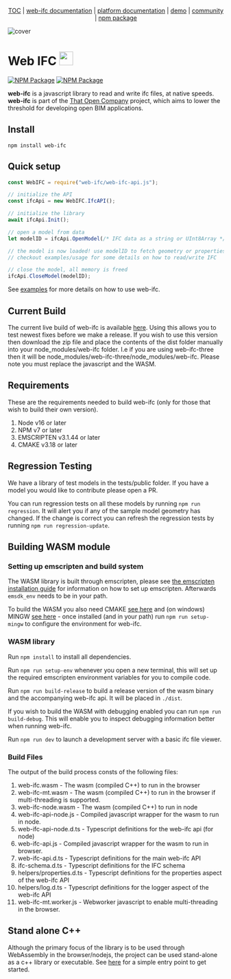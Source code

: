 <p align="center">
  <a href="https://thatopen.com/">TOC</a>
  |
  <a href="https://thatopen.github.io/engine_web-ifc/docs">web-ifc documentation</a>
  |
  <a href="https://docs.thatopen.com/intro"> platform documentation</a>
  |
  <a href="https://thatopen.github.io/engine_web-ifc/demo">demo</a>
  |
  <a href="https://people.thatopen.com/">community</a>
  |
  <a href="https://www.npmjs.com/package/web-ifc">npm package</a>
</p>

![cover](banner.png)

<h1>Web IFC <img src="https://thatopen.github.io/engine_components/resources/favicon.ico" width="32"/></h1>

[![NPM Package][npm]][npm-url]
[![NPM Package][npm-downloads]][npm-url]

**web-ifc** is a javascript library to read and write ifc files, at native speeds. **web-ifc** is part of the [That Open Company](https://thatopen.com) project, which aims to lower the threshold for developing open BIM applications.

## Install

`npm install web-ifc`

## Quick setup

```JavaScript
const WebIFC = require("web-ifc/web-ifc-api.js");

// initialize the API
const ifcApi = new WebIFC.IfcAPI();

// initialize the library
await ifcApi.Init();

// open a model from data
let modelID = ifcApi.OpenModel(/* IFC data as a string or UInt8Array */, /* optional settings object */, );

// the model is now loaded! use modelID to fetch geometry or properties
// checkout examples/usage for some details on how to read/write IFC

// close the model, all memory is freed
ifcApi.CloseModel(modelID);

```

See [examples](https://github.com/ThatOpen/engine_web-ifc/tree/main/examples/usage) for more details on how to use web-ifc.

## Current Build

The current live build of web-ifc is available [here](https://thatopen.github.io/engine_web-ifc/build.zip). Using this allows you to test newest fixes before we make a release. If you wish to use this version then download the zip file and place the contents of the dist folder manually into your node_modules/web-ifc folder. I.e if you are using web-ifc-three then it will be node_modules/web-ifc-three/node_modules/web-ifc. Please note you must replace the javascript and the WASM.

## Requirements

These are the requirements needed to build web-ifc (only for those that wish to build their own version).

1. Node v16 or later
2. NPM v7 or later
3. EMSCRIPTEN v3.1.44 or later
4. CMAKE v3.18 or later

## Regression Testing

We have a library of test models in the tests/public folder. If you have a model you would like to contribute please open a PR.

You can run regression tests on all these models by running `npm run regression`. It will alert you if any of the sample model geometry has changed. If the change is correct you can refresh the regression tests by running `npm run regression-update`.

## Building WASM module

### Setting up emscripten and build system

The WASM library is built through emscripten, please see [the emscripten installation guide](https://emscripten.org/docs/getting_started/downloads.html) for information on how to set up emscripten. Afterwards `emsdk_env` needs to be in your path.

To build the WASM you also need CMAKE [see here](https://cmake.org/download/) and (on windows) MINGW [see here](https://sourceforge.net/projects/mingw/) - once installed (and in your path) run `npm run setup-mingw` to configure the environment for web-ifc.

### WASM library

Run `npm install` to install all dependencies.

Run `npm run setup-env` whenever you open a new terminal, this will set up the required emscripten environment variables for you to compile code.

Run `npm run build-release` to build a release version of the wasm binary and the accompanying web-ifc api. It will be placed in `./dist`.

If you wish to build the WASM with debugging enabled you can run `npm run build-debug`. This will enable you to inspect debugging information better when running web-ifc.

Run `npm run dev` to launch a development server with a basic ifc file viewer.

### Build Files

The output of the build process consts of the following files:

1. web-ifc.wasm - The wasm (compiled C++) to run in the browser
2. web-ifc-mt.wasm - The wasm (compiled C++) to run in the browser if multi-threading is supported.
3. web-ifc-node.wasm - The wasm (compiled C++) to run in node
4. web-ifc-api-node.js - Compiled javascript wrapper for the wasm to run in node.
5. web-ifc-api-node.d.ts - Typescript definitions for the web-ifc api (for node)
6. web-ifc-api.js - Compiled javascript wrapper for the wasm to run in browser.
7. web-ifc-api.d.ts - Typescript definitions for the main web-ifc API
8. ifc-schema.d.ts - Typescript definitions for the IFC schema
9. helpers/properties.d.ts - Typescript definitions for the properties aspect of the web-ifc API
10. helpers/log.d.ts - Typescript definitions for the logger aspect of the web-ifc API
11. web-ifc-mt.worker.js - Webworker javascript to enable multi-threading in the browser.

## Stand alone C++

Although the primary focus of the library is to be used through WebAssembly in the browser/nodejs, the project can be used stand-alone as a c++ library or executable. See [here](https://github.com/ThatOpen/engine_web-ifc/blob/main/src/cpp/web-ifc-test.cpp) for a simple entry point to get started.

[npm]: https://img.shields.io/npm/v/web-ifc
[npm-url]: https://www.npmjs.com/package/web-ifc
[npm-downloads]: https://img.shields.io/npm/dw/web-ifc
